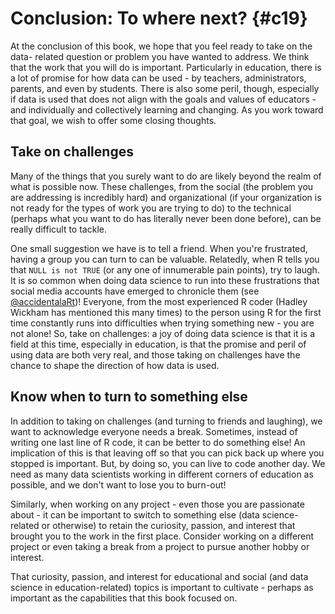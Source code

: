 # Conclusion: To where next? {#c19}

At the conclusion of this book, we hope that you feel ready to take on the data-
related question or problem you have wanted to address. We think that the work
that you will do is important. Particularly in education, there is a lot of
promise for how data can be used - by teachers, administrators, parents, and
even by students. There is also some peril, though, especially if data is used
that does not align with the goals and values of educators - and individually
and collectively learning and changing. As you work toward that goal, we wish to
offer some closing thoughts.

## Take on challenges

Many of the things that you surely want to do are likely beyond the realm of
what is possible now. These challenges, from the social (the problem you are
addressing is incredibly hard) and organizational (if your organization is not
ready for the types of work you are trying to do) to the technical (perhaps what
you want to do has literally never been done before), can be really difficult to
tackle.

One small suggestion we have is to tell a friend. When you're frustrated, having
a group you can turn to can be valuable. Relatedly, when R tells you that `NULL
is not TRUE` (or any one of innumerable pain points), try to laugh. It is so
common when doing data science to run into these frustrations that social media
accounts have emerged to chronicle them (see
[@accidentalaRt](https:/twitter.com/accidentalart))! Everyone, from the most
experienced R coder (Hadley Wickham has mentioned this many times) to the person
using R for the first time constantly runs into difficulties when trying
something new - you are not alone! So, take on challenges: a joy of doing data
science is that it is a field at this time, especially in education, is that the
promise and peril of using data are both very real, and those taking on
challenges have the chance to shape the direction of how data is used.

## Know when to turn to something else

In addition to taking on challenges (and turning to friends and laughing), we
want to acknowledge everyone needs a break. Sometimes, instead of writing one
last line of R code, it can be better to do something else! An implication of
this is that leaving off so that you can pick back up where you stopped is
important. But, by doing so, you can live to code another day. We need as many
data scientists working in different corners of education as possible, and we
don't want to lose you to burn-out!

Similarly, when working on any project - even those you
are passionate about - it can be important to switch to something else (data
science-related or otherwise) to retain the curiosity, passion, and interest
that brought you to the work in the first place. Consider working on a different
project or even taking a break from a project to pursue another hobby or
interest.

That curiosity, passion, and interest for educational and social (and data
science in education-related) topics is important to cultivate - perhaps as
important as the capabilities that this book focused on.
